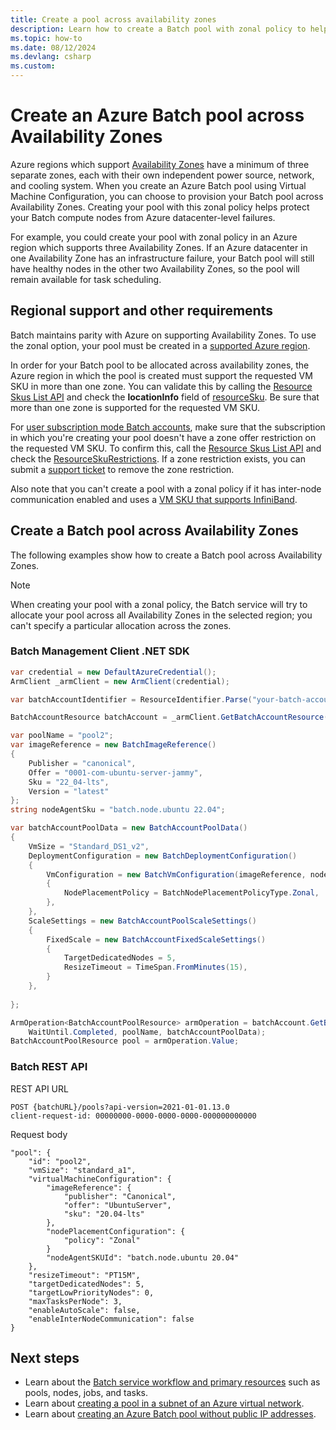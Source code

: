 ```yaml
---
title: Create a pool across availability zones
description: Learn how to create a Batch pool with zonal policy to help protect against failures.
ms.topic: how-to
ms.date: 08/12/2024
ms.devlang: csharp
ms.custom:
---
```


# Create an Azure Batch pool across Availability Zones

Azure regions which support [Availability Zones](https://azure.microsoft.com/global-infrastructure/availability-zones/) have a minimum of three separate zones, each with their own independent power source, network, and cooling system. When you create an Azure Batch pool using Virtual Machine Configuration, you can choose to provision your Batch pool across Availability Zones. Creating your pool with this zonal policy helps protect your Batch compute nodes from Azure datacenter-level failures.

For example, you could create your pool with zonal policy in an Azure region which supports three Availability Zones. If an Azure datacenter in one Availability Zone has an infrastructure failure, your Batch pool will still have healthy nodes in the other two Availability Zones, so the pool will remain available for task scheduling.

## Regional support and other requirements

Batch maintains parity with Azure on supporting Availability Zones. To use the zonal option, your pool must be created in a [supported Azure region](../availability-zones/az-region.md).

In order for your Batch pool to be allocated across availability zones, the Azure region in which the pool is created must support the requested VM SKU in more than one zone. You can validate this by calling the [Resource Skus List API](/rest/api/compute/resourceskus/list) and check the **locationInfo** field of [resourceSku](/rest/api/compute/resourceskus/list#resourcesku). Be sure that more than one zone is supported for the requested VM SKU.

For [user subscription mode Batch accounts](accounts.md#batch-accounts), make sure that the subscription in which you're creating your pool doesn't have a zone offer restriction on the requested VM SKU. To confirm this, call the [Resource Skus List API](/rest/api/compute/resourceskus/list) and check the [ResourceSkuRestrictions](/rest/api/compute/resourceskus/list#resourceskurestrictions). If a zone restriction exists, you can submit a [support ticket](/troubleshoot/azure/general/region-access-request-process) to remove the zone restriction.

Also note that you can't create a pool with a zonal policy if it has inter-node communication enabled and uses a [VM SKU that supports InfiniBand](/azure/virtual-machines/extensions/enable-infiniband).

## Create a Batch pool across Availability Zones

The following examples show how to create a Batch pool across Availability Zones.

> [!NOTE]
> When creating your pool with a zonal policy, the Batch service will try to allocate your pool across all Availability Zones in the selected region; you can't specify a particular allocation across the zones.

### Batch Management Client .NET SDK

```csharp
var credential = new DefaultAzureCredential();
ArmClient _armClient = new ArmClient(credential);

var batchAccountIdentifier = ResourceIdentifier.Parse("your-batch-account-resource-id");

BatchAccountResource batchAccount = _armClient.GetBatchAccountResource(batchAccountIdentifier);

var poolName = "pool2";
var imageReference = new BatchImageReference()
{
    Publisher = "canonical",
    Offer = "0001-com-ubuntu-server-jammy",
    Sku = "22_04-lts",
    Version = "latest"
};
string nodeAgentSku = "batch.node.ubuntu 22.04";

var batchAccountPoolData = new BatchAccountPoolData()
{
    VmSize = "Standard_DS1_v2",
    DeploymentConfiguration = new BatchDeploymentConfiguration()
    {
        VmConfiguration = new BatchVmConfiguration(imageReference, nodeAgentSku)
        {
            NodePlacementPolicy = BatchNodePlacementPolicyType.Zonal,
        },
    },
    ScaleSettings = new BatchAccountPoolScaleSettings()
    {
        FixedScale = new BatchAccountFixedScaleSettings()
        {
            TargetDedicatedNodes = 5,
            ResizeTimeout = TimeSpan.FromMinutes(15),
        }
    },
    
};

ArmOperation<BatchAccountPoolResource> armOperation = batchAccount.GetBatchAccountPools().CreateOrUpdate(
    WaitUntil.Completed, poolName, batchAccountPoolData);
BatchAccountPoolResource pool = armOperation.Value;

```

### Batch REST API

REST API URL

```
POST {batchURL}/pools?api-version=2021-01-01.13.0
client-request-id: 00000000-0000-0000-0000-000000000000
```

Request body

```
"pool": {
    "id": "pool2",
    "vmSize": "standard_a1",
    "virtualMachineConfiguration": {
        "imageReference": {
            "publisher": "Canonical",
            "offer": "UbuntuServer",
            "sku": "20.04-lts"
        },
        "nodePlacementConfiguration": {
            "policy": "Zonal"
        }
        "nodeAgentSKUId": "batch.node.ubuntu 20.04"
    },
    "resizeTimeout": "PT15M",
    "targetDedicatedNodes": 5,
    "targetLowPriorityNodes": 0,
    "maxTasksPerNode": 3,
    "enableAutoScale": false,
    "enableInterNodeCommunication": false
}
```

## Next steps

- Learn about the [Batch service workflow and primary resources](batch-service-workflow-features.md) such as pools, nodes, jobs, and tasks.
- Learn about [creating a pool in a subnet of an Azure virtual network](batch-virtual-network.md).
- Learn about [creating an Azure Batch pool without public IP addresses](./simplified-node-communication-pool-no-public-ip.md).
